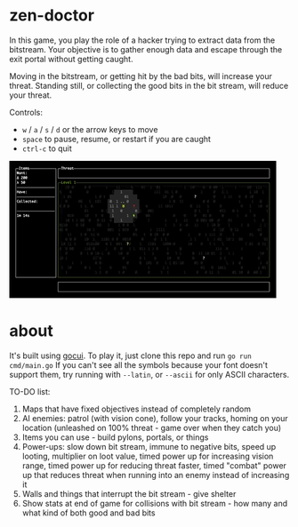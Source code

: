 # zen-doctor
In this game, you play the role of a hacker trying to extract data from the bitstream.
Your objective is to gather enough data and escape through the exit portal without getting caught.

Moving in the bitstream, or getting hit by the bad bits, will increase your threat. Standing still, or collecting
the good bits in the bit stream, will reduce your threat. 


Controls:
- `w` / `a` / `s` / `d` or the arrow keys to move
- `space` to pause, resume, or restart if you are caught
- `ctrl-c` to quit

![demo](demo.gif)


# about
It's built using [gocui](https://github.com/jroimartin/gocui). To play it, just clone this repo and run `go run cmd/main.go`
If you can't see all the symbols because your font doesn't support them, try running with `--latin`, or `--ascii` for only ASCII characters.


TO-DO list:

1. Maps that have fixed objectives instead of completely random
2. AI enemies: patrol (with vision cone), follow your tracks, homing on your location (unleashed on 100% threat - game over when they catch you)
3. Items you can use - build pylons, portals, or things
4. Power-ups: slow down bit stream, immune to negative bits, speed up looting, multiplier on loot value, timed power up for increasing vision range, timed power up for reducing threat faster, timed "combat" power up that reduces threat when running into an enemy instead of increasing it
5. Walls and things that interrupt the bit stream - give shelter
6. Show stats at end of game for collisions with bit stream - how many and what kind of both good and bad bits